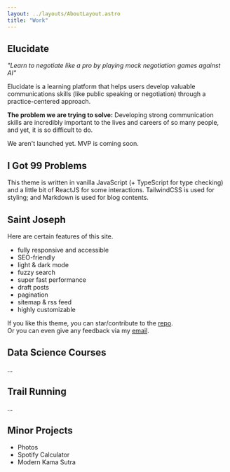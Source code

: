 ```yaml
---
layout: ../layouts/AboutLayout.astro
title: "Work"
---
```


## Elucidate

_"Learn to negotiate like a pro by playing mock negotiation games against AI"_

Elucidate is a learning platform that helps users develop valuable communications skills (like public speaking or negotiation) through a practice-centered approach.

**The problem we are trying to solve:** Developing strong communication skills are incredibly important to the lives and careers of so many people, and yet, it is so difficult to do.

We aren't launched yet. MVP is coming soon.

## I Got 99 Problems

This theme is written in vanilla JavaScript (+ TypeScript for type checking) and a little bit of ReactJS for some interactions. TailwindCSS is used for styling; and Markdown is used for blog contents.

## Saint Joseph

Here are certain features of this site.

- fully responsive and accessible
- SEO-friendly
- light & dark mode
- fuzzy search
- super fast performance
- draft posts
- pagination
- sitemap & rss feed
- highly customizable

If you like this theme, you can star/contribute to the [repo](https://github.com/satnaing/astro-paper).  
Or you can even give any feedback via my [email](mailto:contact@satnaing.dev).

## Data Science Courses

...

## Trail Running

...

## Minor Projects

- Photos
- Spotify Calculator
- Modern Kama Sutra
